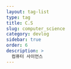 ```yaml
---
layout: tag-list
type: tag
title: C.S
slug: computer_science
category: devlog
sidebar: true
order: 6
description: >
  컴퓨터 사이언스
---
```

